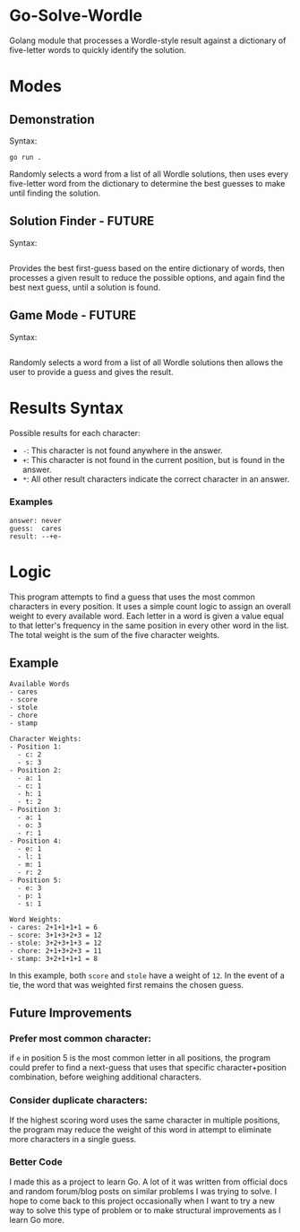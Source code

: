 # Go-Solve-Wordle

Golang module that processes a Wordle-style result against a dictionary of
five-letter words to quickly identify the solution.

# Modes

## Demonstration

Syntax:

```
go run .
```

Randomly selects a word from a list of all Wordle solutions, then uses every
five-letter word from the dictionary to determine the best guesses to make until
finding the solution.

## Solution Finder - FUTURE

Syntax:

```

```

Provides the best first-guess based on the entire dictionary of words, then
processes a given result to reduce the possible options, and again find the best
next guess, until a solution is found.

## Game Mode - FUTURE

Syntax:

```

```

Randomly selects a word from a list of all Wordle solutions then allows the user
to provide a guess and gives the result.

# Results Syntax

Possible results for each character:

- `-`: This character is not found anywhere in the answer.
- `+`: This character is not found in the current position, but is found in the
       answer.
- `*`: All other result characters indicate the correct character in an answer.

### Examples

```
answer: never
guess:  cares
result: --+e-
```

# Logic

This program attempts to find a guess that uses the most common characters in
every position. It uses a simple count logic to assign an overall weight to every
available word. Each letter in a word is given a value equal to that letter's
frequency in the same position in every other word in the list. The total weight
is the sum of the five character weights.

## Example

```
Available Words
- cares
- score
- stole
- chore
- stamp

Character Weights:
- Position 1:
  - c: 2
  - s: 3
- Position 2:
  - a: 1
  - c: 1
  - h: 1
  - t: 2
- Position 3:
  - a: 1
  - o: 3
  - r: 1
- Position 4:
  - e: 1
  - l: 1
  - m: 1
  - r: 2
- Position 5:
  - e: 3
  - p: 1
  - s: 1

Word Weights:
- cares: 2+1+1+1+1 = 6
- score: 3+1+3+2+3 = 12
- stole: 3+2+3+1+3 = 12
- chore: 2+1+3+2+3 = 11
- stamp: 3+2+1+1+1 = 8
```

In this example, both `score` and `stole` have a weight of `12`. In the event
of a tie, the word that was weighted first remains the chosen guess.

## Future Improvements

### Prefer most common character:

if `e` in position 5 is the most common letter in all positions, the program
could prefer to find a next-guess that uses that specific character+position
combination, before weighing additional characters.

### Consider duplicate characters:

If the highest scoring word uses the same character in multiple positions, the
program may reduce the weight of this word in attempt to eliminate more
characters in a single guess.

### Better Code

I made this as a project to learn Go. A lot of it was written from official docs
and random forum/blog posts on similar problems I was trying to solve. I hope to
come back to this project occasionally when I want to try a new way to solve
this type of problem or to make structural improvements as I learn Go more.

